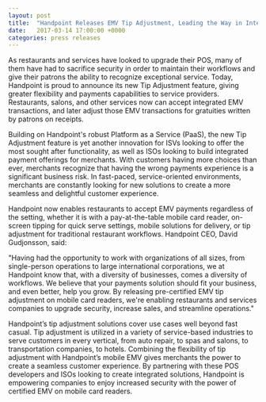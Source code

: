 ```yaml
---
layout: post
title:  "Handpoint Releases EMV Tip Adjustment, Leading the Way in Integrated Mobile Payments Solutions"
date:   2017-03-14 17:00:00 +0000
categories: press releases
---
```


As restaurants and services have looked to upgrade their POS, many of them have had to
sacrifice security in order to maintain their workflows and give their patrons the ability
to recognize exceptional service. Today, Handpoint is proud to announce its new Tip
Adjustment feature, giving greater flexibility and payments capabilities to service
providers. Restaurants, salons, and other services now can accept integrated EMV
transactions, and later adjust those EMV transactions for gratuities written by patrons
on receipts.

Building on Handpoint's robust Platform as a Service (PaaS), the new Tip Adjustment feature
is yet another innovation for ISVs looking to offer the most sought after functionality,
as well as ISOs looking to build integrated payment offerings for merchants.
With customers having more choices than ever, merchants recognize that having the wrong
payments experience is a significant business risk. In fast-paced, service-oriented
environments, merchants are constantly looking for new solutions to create a more
seamless and delightful customer experience.

Handpoint now enables restaurants to accept EMV payments regardless of the setting,
whether it is with a pay-at-the-table mobile card reader, on-screen tipping for quick
serve settings, mobile solutions for delivery, or tip adjustment for traditional
restaurant workflows. Handpoint CEO, David Gudjonsson, said:

"Having had the opportunity to work with organizations of all sizes, from single-person
operations to large international corporations, we at Handpoint know that,
with a diversity of businesses, comes a diversity of workflows. We believe
that your payments solution should fit your business, and even better, help you grow.
By releasing pre-certified EMV tip adjustment on mobile card readers, we're enabling
restaurants and services companies to upgrade security, increase sales, and streamline
operations."

Handpoint’s tip adjustment solutions cover use cases well beyond fast casual.
Tip adjustment is utilized in a variety of service-based industries to serve customers
in every vertical, from auto repair, to spas and salons, to transportation companies,
to hotels. Combining the flexibility of tip adjustment with Handpoint’s mobile EMV gives
merchants the power to create a seamless customer experience. By partnering with these
POS developers and ISOs looking to create integrated solutions, Handpoint is empowering
companies to enjoy increased security with the power of certified EMV on mobile card
readers.
